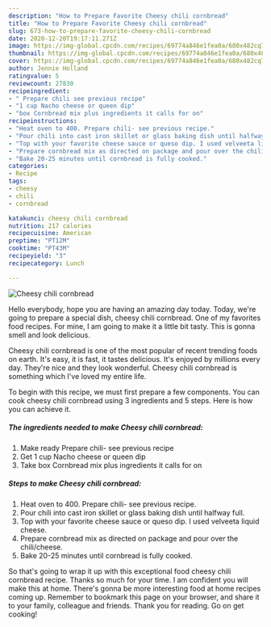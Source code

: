 ```yaml
---
description: "How to Prepare Favorite Cheesy chili cornbread"
title: "How to Prepare Favorite Cheesy chili cornbread"
slug: 673-how-to-prepare-favorite-cheesy-chili-cornbread
date: 2020-12-20T19:17:11.271Z
image: https://img-global.cpcdn.com/recipes/69774a846e1fea0a/680x482cq70/cheesy-chili-cornbread-recipe-main-photo.jpg
thumbnail: https://img-global.cpcdn.com/recipes/69774a846e1fea0a/680x482cq70/cheesy-chili-cornbread-recipe-main-photo.jpg
cover: https://img-global.cpcdn.com/recipes/69774a846e1fea0a/680x482cq70/cheesy-chili-cornbread-recipe-main-photo.jpg
author: Jennie Holland
ratingvalue: 5
reviewcount: 27830
recipeingredient:
- " Prepare chili see previous recipe"
- "1 cup Nacho cheese or queen dip"
- "box Cornbread mix plus ingredients it calls for on"
recipeinstructions:
- "Heat oven to 400. Prepare chili- see previous recipe."
- "Pour chili into cast iron skillet or glass baking dish until halfway full."
- "Top with your favorite cheese sauce or queso dip. I used velveeta liquid cheese."
- "Prepare cornbread mix as directed on package and pour over the chili/cheese."
- "Bake 20-25 minutes until cornbread is fully cooked."
categories:
- Recipe
tags:
- cheesy
- chili
- cornbread

katakunci: cheesy chili cornbread 
nutrition: 217 calories
recipecuisine: American
preptime: "PT12M"
cooktime: "PT43M"
recipeyield: "3"
recipecategory: Lunch

---
```



![Cheesy chili cornbread](https://img-global.cpcdn.com/recipes/69774a846e1fea0a/680x482cq70/cheesy-chili-cornbread-recipe-main-photo.jpg)

Hello everybody, hope you are having an amazing day today. Today, we're going to prepare a special dish, cheesy chili cornbread. One of my favorites food recipes. For mine, I am going to make it a little bit tasty. This is gonna smell and look delicious.

Cheesy chili cornbread is one of the most popular of recent trending foods on earth. It's easy, it is fast, it tastes delicious. It's enjoyed by millions every day. They're nice and they look wonderful. Cheesy chili cornbread is something which I've loved my entire life.




To begin with this recipe, we must first prepare a few components. You can cook cheesy chili cornbread using 3 ingredients and 5 steps. Here is how you can achieve it.

<!--inarticleads1-->

##### The ingredients needed to make Cheesy chili cornbread:

1. Make ready  Prepare chili- see previous recipe
1. Get 1 cup Nacho cheese or queen dip
1. Take box Cornbread mix plus ingredients it calls for on




<!--inarticleads2-->

##### Steps to make Cheesy chili cornbread:

1. Heat oven to 400. Prepare chili- see previous recipe.
1. Pour chili into cast iron skillet or glass baking dish until halfway full.
1. Top with your favorite cheese sauce or queso dip. I used velveeta liquid cheese.
1. Prepare cornbread mix as directed on package and pour over the chili/cheese.
1. Bake 20-25 minutes until cornbread is fully cooked.




So that's going to wrap it up with this exceptional food cheesy chili cornbread recipe. Thanks so much for your time. I am confident you will make this at home. There's gonna be more interesting food at home recipes coming up. Remember to bookmark this page on your browser, and share it to your family, colleague and friends. Thank you for reading. Go on get cooking!
